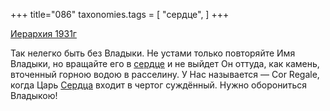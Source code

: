 +++
title="086"
taxonomies.tags = [
 "сердце",
]
+++

[Иерархия 1931г](/agni/1931)

Так нелегко быть без Владыки. Не устами только повторяйте Имя Владыки, но вращайте его в [сердце](/tags/сердце) и не выйдет Он оттуда, как камень, вточенный горною водою в расселину. У Нас называется — Cor Regale, когда Царь [Сердца](/tags/сердце) входит в чертог суждённый. Нужно оборониться Владыкою!   

